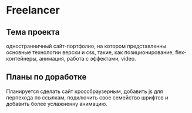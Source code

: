 # Freelancer
## Тема проекта
одностранничный сайт-портфолио, на котором представленны основные технологии верски и css, такие, как
позиционирование, flex-контейнеры, анимация, работа с эффектами, video.
## Планы по доработке
Планируется сделать сайт кроссбраузерным, добавить js для перпехода по ссылкам,  подключить свое семейство шрифтов и добавить более услажненну анимацию.
